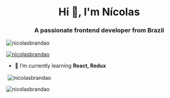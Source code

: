 <h1 align="center">Hi 👋, I'm Nícolas</h1>
<h3 align="center">A passionate frontend developer from Brazil</h3>

<p align="left"> <img src="https://komarev.com/ghpvc/?username=nicolasbrandao&label=Profile%20views&color=0e75b6&style=flat" alt="nicolasbrandao" /> </p>

<p align="left"> <a href="https://github.com/ryo-ma/github-profile-trophy"><img src="https://github-profile-trophy.vercel.app/?username=nicolasbrandao" alt="nicolasbrandao" /></a> </p>

- 🌱 I’m currently learning **React, Redux**

<p>&nbsp;<img align="center" src="https://github-readme-stats.vercel.app/api?username=nicolasbrandao&show_icons=true&locale=en" alt="nicolasbrandao" /></p>

<p><img align="center" src="https://github-readme-streak-stats.herokuapp.com/?user=nicolasbrandao&" alt="nicolasbrandao" /></p>
